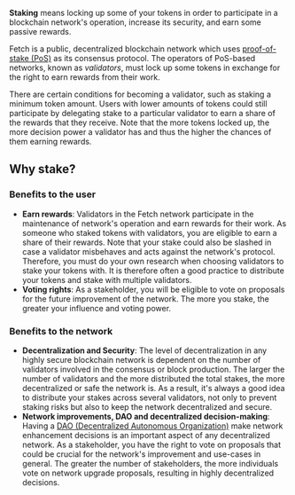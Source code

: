 **Staking** means locking up some of your tokens in order to participate in a blockchain network's operation, increase its security, and earn some passive rewards.

Fetch is a public, decentralized blockchain network which uses [proof-of-stake (PoS)](https://www.investopedia.com/terms/p/proof-stake-pos.asp) as its consensus protocol. The operators of PoS-based networks, known as _validators_, must lock up some tokens in exchange for the right to earn rewards from their work.

There are certain conditions for becoming a validator, such as staking a minimum token amount. Users with lower amounts of tokens could still participate by delegating stake to a particular validator to earn a share of the rewards that they receive. Note that the more tokens locked up, the more decision power a validator has and thus the higher the chances of them earning rewards.

## Why stake?

### Benefits to the user

- **Earn rewards**: Validators in the Fetch network participate in the maintenance of network's operation and earn rewards for their work. As someone who staked tokens with validators, you are eligible to earn a share of their rewards. Note that your stake could also be slashed in case a validator misbehaves and acts against the network's protocol. Therefore, you must do your own research when choosing validators to stake your tokens with. It is therefore often a good practice to distribute your tokens and stake with multiple validators.
- **Voting rights**: As a stakeholder, you will be eligible to vote on proposals for the future improvement of the network. The more you stake, the greater your influence and voting power.

### Benefits to the network

- **Decentralization and Security**: The level of decentralization in any highly secure blockchain network is dependent on the number of validators involved in the consensus or block production. The larger the number of validators and the more distributed the total stakes, the more decentralized or safe the network is. As a result, it's always a good idea to distribute your stakes across several validators, not only to prevent staking risks but also to keep the network decentralized and secure.
- **Network improvements, DAO and decentralized decision-making**: Having a [DAO (Decentralized Autonomous Organization)](https://consensys.net/blog/blockchain-explained/what-is-a-dao-and-how-do-they-work/) make network enhancement decisions is an important aspect of any decentralized network. As a stakeholder, you have the right to vote on proposals that could be crucial for the network's improvement and use-cases in general. The greater the number of stakeholders, the more individuals vote on network upgrade proposals, resulting in highly decentralized decisions.
